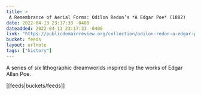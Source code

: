 ```yaml
---
title: > 
 A Remembrance of Aerial Forms: Odilon Redon’s *À Edgar Poe* (1882)
date: 2022-04-13 23:17:33 -0400
dateadded: 2022-04-13 23:17:33 -0400
link: "https://publicdomainreview.org/collection/odilon-redon-a-edgar-poe"
bucket: feeds
layout: urlnote
tags: ["history"]
--- 
```

A series of six lithographic dreamworlds inspired by the works of Edgar Allan Poe.
 <!-- end excerpt --> 
<div class='bucket'>[[feeds|buckets/feeds]]</div> 

